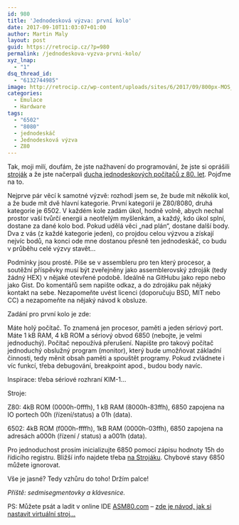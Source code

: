 ```yaml
---
id: 980
title: 'Jednodesková výzva: první kolo'
date: 2017-09-10T11:03:07+01:00
author: Martin Maly
layout: post
guid: https://retrocip.cz/?p=980
permalink: /jednodeskova-vyzva-prvni-kolo/
xyz_lnap:
  - "1"
dsq_thread_id:
  - "6132744985"
image: http://retrocip.cz/wp-content/uploads/sites/6/2017/09/800px-MOS_KIM-1_IMG_4211_cropped_scale-800x198.jpg
categories:
  - Emulace
  - Hardware
tags:
  - "6502"
  - "8080"
  - jednodeskáč
  - Jednodesková výzva
  - Z80
---
```

Tak, moji milí, doufám, že jste nažhavení do programování, že jste si oprášili [stroják](https://strojak.cz) a že jste načerpali [ducha jednodeskových počítačů z 80. let](https://retrocip.cz/jednodeskova-vyzva-predehra/). Pojďme na to.

<!--more-->

Nejprve pár věcí k samotné výzvě: rozhodl jsem se, že bude mít několik kol, a že bude mít dvě hlavní kategorie. První kategorií je Z80/8080, druhá kategorie je 6502. V každém kole zadám úkol, hodně volně, abych nechal prostor vaší tvůrčí energii a neotřelým myšlenkám, a každý, kdo úkol splní, dostane za dané kolo bod. Pokud udělá věci &#8222;nad plán&#8220;, dostane další body. Dva z vás (z každé kategorie jeden), co projdou celou výzvou a získají nejvíc bodů, na konci ode mne dostanou přesně ten jednodeskáč, co budu v průběhu celé výzvy stavět&#8230;

Podmínky jsou prosté. Píše se v assembleru pro ten který procesor, a soutěžní příspěvky musí být zveřejněny jako assemblerovský zdroják (tedy žádný HEX) v nějaké otevřené podobě. Ideálně na GitHubu jako repo nebo jako Gist. Do komentářů sem napište odkaz, a do zdrojáku pak nějaký kontakt na sebe. Nezapomeňte uvést licenci (doporučuju BSD, MIT nebo CC) a nezapomeňte na nějaký návod k obsluze.

Zadání pro první kolo je zde:

Máte holý počítač. To znamená jen procesor, paměti a jeden sériový port. Máte 1 kB RAM, 4 kB ROM a sériový obvod 6850 (nebojte, je velmi jednoduchý). Počítač nepoužívá přerušení. Napište pro takový počítač jednoduchý obslužný program (monitor), který bude umožňovat základní činnosti, tedy měnit obsah paměti a spouštět programy. Pokud zvládnete i víc funkcí, třeba debugování, breakpoint apod., budou body navíc.

Inspirace: třeba sériové rozhraní KIM-1&#8230;

Stroje:

Z80: 4kB ROM (0000h-0fffh), 1 kB RAM (8000h-83ffh), 6850 zapojena na IO portech 00h (řízení/status) a 01h (data).

6502: 4kB ROM (f000h-ffffh), 1kB RAM (0000h-03ffh), 6850 zapojena na adresách a000h (řízení / status) a a001h (data).

Pro jednoduchost prosím inicializujte 6850 pomocí zápisu hodnoty 15h do řídicího registru. Bližší info najdete třeba [na Strojáku](https://strojak.cz/6502-ahoj-svete/). Chybové stavy 6850 můžete ignorovat.

Vše je jasné? Tedy vzhůru do toho! Držím palce!

_Příště: sedmisegmentovky a klávesnice._

PS: Můžete psát a ladit v online IDE [ASM80.com](https://www.asm80.com/) &#8211; [zde je návod, jak si nastavit virtuální stroj&#8230;](https://www.uelectronics.info/2017/09/03/generic-emulators-for-asm80-com/)